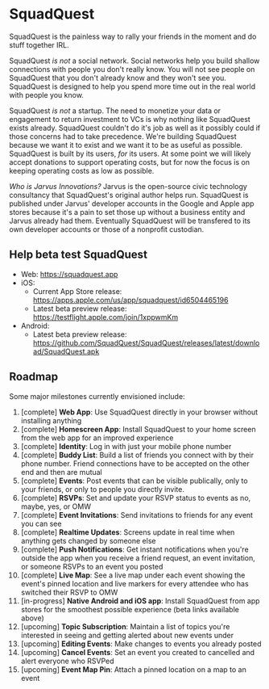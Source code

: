 # SquadQuest

SquadQuest is the painless way to rally your friends in the moment and do stuff together IRL.

SquadQuest *is not* a social network. Social networks help you build shallow connections with people you don't really know. You will not see people on SquadQuest that you don't already know and they won't see you. SquadQuest is designed to help you spend more time out in the real world with people you know.

SquadQuest *is not* a startup. The need to monetize your data or engagement to return investment to VCs is why nothing like SquadQuest exists already. SquadQuest couldn't do it's job as well as it possibly could if those concerns had to take precedence. We're building SquadQuest because we want it to exist and we want it to be as useful as possible. SquadQuest is built by its users, *for* its users. At some point we will likely accept donations to support operating costs, but for now the focus is on keeping operating costs as low as possible.

*Who is Jarvus Innovations?* Jarvus is the open-source civic technology consultancy that SquadQuest's original author helps run. SquadQuest is published under Jarvus' developer accounts in the Google and Apple app stores because it's a pain to set those up without a business entity and Jarvus already had them. Eventually SquadQuest will be transfered to its own developer accounts or those of a nonprofit custodian.

## Help beta test SquadQuest

- Web: <https://squadquest.app>
- iOS:
  - Current App Store release: <https://apps.apple.com/us/app/squadquest/id6504465196>
  - Latest beta preview release: <https://testflight.apple.com/join/1xppwmKm>
- Android:
  - Latest beta preview release: <https://github.com/SquadQuest/SquadQuest/releases/latest/download/SquadQuest.apk>

## Roadmap

Some major milestones currently envisioned include:

1. [complete] **Web App**: Use SquadQuest directly in your browser without installing anything
1. [complete] **Homescreen App**: Install SquadQuest to your home screen from the web app for an improved experience
1. [complete] **Identity**: Log in with just your mobile phone number
1. [complete] **Buddy List**: Build a list of friends you connect with by their phone number. Friend connections have to be accepted on the other end and then are mutual
1. [complete] **Events**: Post events that can be visible publically, only to your friends, or only to people you directly invite.
1. [complete] **RSVPs**: Set and update your RSVP status to events as no, maybe, yes, or OMW
1. [complete] **Event Invitations**: Send invitations to friends for any event you can see
1. [complete] **Realtime Updates**: Screens update in real time when anything gets changed by someone else
1. [complete] **Push Notifications**: Get instant notifications when you're outside the app when you receive a friend request, an event invitation, or someone RSVPs to an event you posted
1. [complete] **Live Map**: See a live map under each event showing the event's pinned location and live markers for every attendee who has switched their RSVP to OMW
1. [in-progress] **Native Android and iOS app**: Install SquadQuest from app stores for the smoothest possible experience (beta links available above)
1. [upcoming] **Topic Subscription**: Maintain a list of topics you're interested in seeing and getting alerted about new events under
1. [upcoming] **Editing Events**: Make changes to events you already posted
1. [upcoming] **Cancel Events**: Set an event you created to cancelled and alert everyone who RSVPed
1. [upcoming] **Event Map Pin**: Attach a pinned location on a map to an event
